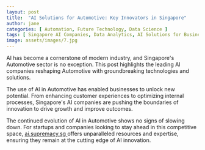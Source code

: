 ```yaml
---
layout: post
title:  "AI Solutions for Automotive: Key Innovators in Singapore"
author: jane
categories: [ Automation, Future Technology, Data Science ]
tags: [ Singapore AI Companies, Data Analytics, AI Solutions for Businesses, AI Companies, AI Use Cases ]
image: assets/images/7.jpg
---
```


AI has become a cornerstone of modern industry, and Singapore's Automotive sector is no exception. This post highlights the leading AI companies reshaping Automotive with groundbreaking technologies and solutions.

The use of AI in Automotive has enabled businesses to unlock new potential. From enhancing customer experiences to optimizing internal processes, Singapore's AI companies are pushing the boundaries of innovation to drive growth and improve outcomes.

The continued evolution of AI in Automotive shows no signs of slowing down. For startups and companies looking to stay ahead in this competitive space, <a href="https://ai.supremacy.sg" target="_blank"> ai.supremacy.sg </a> offers unparalleled resources and expertise, ensuring they remain at the cutting edge of AI innovation.
